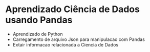 # Aprendizado Ciência de Dados usando Pandas 
- Aprendizado de Python 
- Carregamento de arquivo Json para manipulacao com Pandas
- Extair informacao relacionada a Ciencia de Dados  
